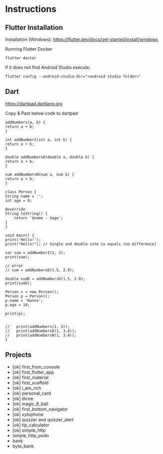 # Instructions

## Flutter Installation

Installation (Windows): https://flutter.dev/docs/get-started/install/windows

Running Flutter Docker

    flutter doctor

If it does not find Android Studio execute:

    flutter config --android-studio-dir="<android studio folder>"

## Dart

https://dartpad.dartlang.org

Copy & Past below code to dartpad

    addNumbers(a, b) {
    return a + b;
    }

    int addNumberI(int a, int b) {
    return a + b;
    }

    double addNumbersD(double a, double b) {
    return a + b;
    }

    num addNumbersN(num a, num b) {
    return a + b;
    }

    class Person {
    String name = '';
    int age = 0;
    
    @override
    String toString() {
        return '$name - $age';
    }
    }

    void main() {
    print('Hello!');
    print("Hello!"); // Single and double cote is equals (no difference)
    
    var sum = addNumberI(1, 3);
    print(sum);
    
    // error
    // sum = addNumbersD(1.5, 2.9);

    double sumD = addNumbersD(1.5, 2.9);
    print(sumD);
    
    Person x = new Person();
    Person p = Person();
    p.name = 'Hanna';
    p.age = 18;
    
    print(p);
    
    
    //   print(addNumbers(1, 3));  
    //   print(addNumbersD(1, 3.4));
    //   print(addNumbersN(1, 3.4));
    }

## Projects

- [ok] first_from_console
- [ok] first_flutter_app
- [ok] first_material
- [ok] first_scaffold
- [ok] i_am_rich
- [ok] personal_card
- [ok] dicee
- [ok] magic_8_ball
- [ok] first_bottom_navigator
- [ok] xylophone
- [ok] quizzer and quizzer_alert
- [ok] tip_calculator
- [ok] simple_http
- simple_http_podo
- bank
- byte_bank
